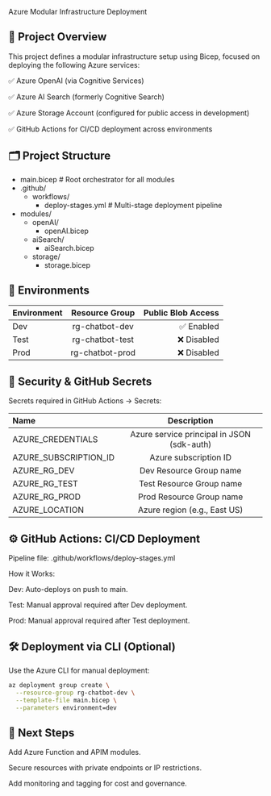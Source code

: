 Azure Modular Infrastructure Deployment
## 🔧  Project Overview
This project defines a modular infrastructure setup using Bicep, focused on deploying the following Azure services:

✅ Azure OpenAI (via Cognitive Services)

✅ Azure AI Search (formerly Cognitive Search)

✅ Azure Storage Account (configured for public access in development)

✅ GitHub Actions for CI/CD deployment across environments

## 🗂️ Project Structure

- main.bicep                     # Root orchestrator for all modules
- .github/
  - workflows/
    - deploy-stages.yml          # Multi-stage deployment pipeline
- modules/
  - openAI/
    - openAI.bicep
  - aiSearch/
    - aiSearch.bicep
  - storage/
    - storage.bicep

        
## 🚀 Environments

|Environment | Resource Group | Public Blob Access |
|:-------------|:--------------:|--------------:|
| Dev       |     rg-chatbot-dev     |       ✅ Enabled |
| Test       |     rg-chatbot-test     |      ❌ Disabled |
| Prod       |     rg-chatbot-prod     |       ❌ Disabled |

		
		
## 🔐 Security & GitHub Secrets
Secrets required in GitHub Actions → Secrets:

|Name | Description |
|:-------------|:--------------:|
| AZURE_CREDENTIALS       |    Azure service principal in JSON (sdk-auth)    | 
| AZURE_SUBSCRIPTION_ID       |     Azure subscription ID     |   
| AZURE_RG_DEV       |     Dev Resource Group name     | 
| AZURE_RG_TEST       |    Test Resource Group name     | 
| AZURE_RG_PROD       |   Prod Resource Group name    | 
| AZURE_LOCATION       |  Azure region (e.g., East US)   | 


## ⚙️ GitHub Actions: CI/CD Deployment

Pipeline file: .github/workflows/deploy-stages.yml

How it Works:

Dev: Auto-deploys on push to main.

Test: Manual approval required after Dev deployment.

Prod: Manual approval required after Test deployment.

## 🛠️ Deployment via CLI (Optional)

Use the Azure CLI for manual deployment:

```bash
az deployment group create \
  --resource-group rg-chatbot-dev \
  --template-file main.bicep \
  --parameters environment=dev
```

## 📌 Next Steps

Add Azure Function and APIM modules.

Secure resources with private endpoints or IP restrictions.

Add monitoring and tagging for cost and governance.
